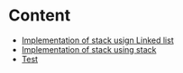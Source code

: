 # Content
- [Implementation of stack usign Linked list](../DataStructure/Assignmet1/StackUsingLinkedList/StackUsingLinkedList/MyStack.cs)
- [Implementation of stack using stack](../DataStructure/Assignmet1/StackUsingLinkedList/StackUsingLinkedList/MyQueue.cs)
- [Test](../DataStructure/Assignmet1/StackUsingLinkedList/StackUsingLinkedList/TestDriver.cs)